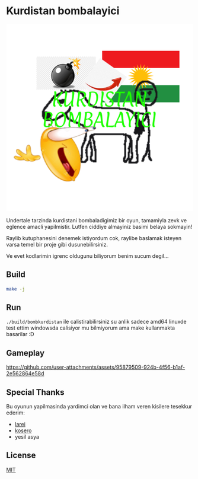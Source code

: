 # Kurdistan bombalayici

![Icon](assets/icon.png)

Undertale tarzinda kurdistani bombaladigimiz bir oyun, tamamiyla zevk ve eglence amacli yapilmistir. Lutfen ciddiye almayiniz basimi belaya sokmayin!

Raylib kutuphanesini denemek istiyordum cok, raylibe baslamak isteyen varsa temel bir proje gibi dusunebilirsiniz.

Ve evet kodlarimin igrenc oldugunu biliyorum benim sucum degil...

## Build

```bash
make -j
```

## Run

`./build/bombkurdistan` ile calistirabilirsiniz su anlik sadece amd64 linuxde test ettim windowsda calisiyor mu bilmiyorum ama make kullanmakta basarilar :D

## Gameplay

https://github.com/user-attachments/assets/95879509-924b-4f56-b1af-2e562864e58d

## Special Thanks

Bu oyunun yapilmasinda yardimci olan ve bana ilham veren kisilere tesekkur ederim:

- [larei](https://github.com/lareii)
- [kosero](https://github.com/kosero)
- yesil asya

## License

[MIT](LICENSE)
